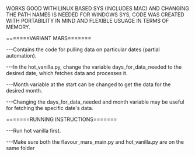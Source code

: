 
WORKS GOOD WITH LINUX BASED SYS (INCLUDES MAC) AND CHANGING THE PATH NAMES IS NEEDED FOR WINDOWS SYS, CODE WAS CREATED WITH PORTABILITY IN MIND AND FLEXIBLE USUAGE IN TERMS OF MEMORY.

=======VARIANT MARS=======

---Contains the code for pulling data on particular dates (partial automation).

---In the hot_vanilla.py, change the variable days_for_data_needed to the desired date, which fetches data and processes it.

---Month variable at the start can be changed to get the data for the desired month.

---Changing the days_for_data_needed and month variable may be useful for fetching the specific date's data.  

=======RUNNING INSTRUCTIONS=======

---Run hot vanilla first.

---Make sure both the flavour_mars_main.py and hot_vanilla.py are on the same folder


